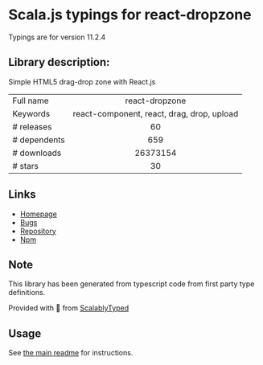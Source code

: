 
# Scala.js typings for react-dropzone

Typings are for version 11.2.4

## Library description:
Simple HTML5 drag-drop zone with React.js

|                    |                 |
| ------------------ | :-------------: |
| Full name          | react-dropzone |
| Keywords           | react-component, react, drag, drop, upload |
| # releases         | 60 |
| # dependents       | 659 |
| # downloads        | 26373154 |
| # stars            | 30 |

## Links
- [Homepage](https://github.com/react-dropzone/react-dropzone)
- [Bugs](https://github.com/react-dropzone/react-dropzone/issues)
- [Repository](https://github.com/react-dropzone/react-dropzone)
- [Npm](https://www.npmjs.com/package/react-dropzone)
    


## Note
This library has been generated from typescript code from first party type definitions.

Provided with :purple_heart: from [ScalablyTyped](https://github.com/oyvindberg/ScalablyTyped)

## Usage
See [the main readme](../../readme.md) for instructions.


